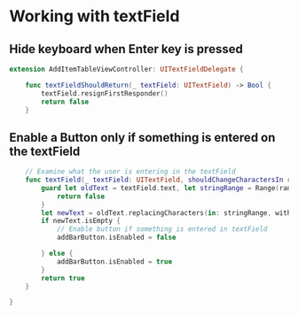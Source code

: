 # Working with textField

## Hide keyboard when Enter key is pressed

```swift
extension AddItemTableViewController: UITextFieldDelegate {

    func textFieldShouldReturn(_ textField: UITextField) -> Bool {
        textField.resignFirstResponder()
        return false
    }
```

## Enable a Button only if something is entered on the textField

```swift
    // Examine what the user is entering in the textField
    func textField(_ textField: UITextField, shouldChangeCharactersIn range: NSRange, replacementString string: String) -> Bool {
        guard let oldText = textField.text, let stringRange = Range(range, in: oldText) else {
            return false
        }
        let newText = oldText.replacingCharacters(in: stringRange, with: string)
        if newText.isEmpty {
            // Enable button if something is entered in textField
            addBarButton.isEnabled = false

        } else {
            addBarButton.isEnabled = true
        }
        return true
    }

}
```